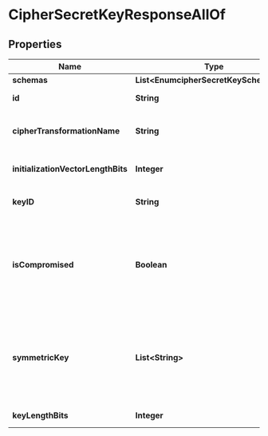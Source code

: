 

# CipherSecretKeyResponseAllOf


## Properties

| Name | Type | Description | Notes |
|------------ | ------------- | ------------- | -------------|
|**schemas** | **List&lt;EnumcipherSecretKeySchemaUrn&gt;** |  |  [optional] |
|**id** | **String** | Name of the Cipher Secret Key |  [optional] |
|**cipherTransformationName** | **String** | The algorithm name used to produce this cipher, e.g. AES/CBC/PKCS5Padding. |  [optional] |
|**initializationVectorLengthBits** | **Integer** | The initialization vector length of the cipher in bits. |  [optional] |
|**keyID** | **String** | The unique system-generated identifier for the Secret Key. |  [optional] |
|**isCompromised** | **Boolean** | If the key is compromised, an administrator may set this flag to immediately trigger the creation of a new secret key. After the new key is generated, the value of this property will be reset to false. |  [optional] |
|**symmetricKey** | **List&lt;String&gt;** | The symmetric key that is used for both encryption of plain text and decryption of cipher text. This stores the secret key for each server instance encrypted with that server&#39;s inter-server certificate. |  [optional] |
|**keyLengthBits** | **Integer** | The length of the key in bits. |  [optional] |



